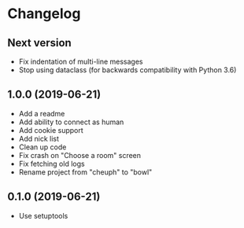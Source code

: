 # Changelog

## Next version

- Fix indentation of multi-line messages
- Stop using dataclass (for backwards compatibility with Python 3.6)

## 1.0.0 (2019-06-21)

- Add a readme
- Add ability to connect as human
- Add cookie support
- Add nick list
- Clean up code
- Fix crash on "Choose a room" screen
- Fix fetching old logs
- Rename project from "cheuph" to "bowl"

## 0.1.0 (2019-06-21)

- Use setuptools

